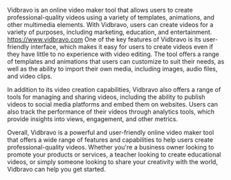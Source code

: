 Vidbravo is an online video maker tool that allows users to create professional-quality videos using a variety of templates, animations, and other multimedia elements. With Vidbravo, users can create videos for a variety of purposes, including marketing, education, and entertainment.
https://www.vidbravo.com
One of the key features of Vidbravo is its user-friendly interface, which makes it easy for users to create videos even if they have little to no experience with video editing. The tool offers a range of templates and animations that users can customize to suit their needs, as well as the ability to import their own media, including images, audio files, and video clips.

In addition to its video creation capabilities, Vidbravo also offers a range of tools for managing and sharing videos, including the ability to publish videos to social media platforms and embed them on websites. Users can also track the performance of their videos through analytics tools, which provide insights into views, engagement, and other metrics.

Overall, Vidbravo is a powerful and user-friendly online video maker tool that offers a wide range of features and capabilities to help users create professional-quality videos. Whether you're a business owner looking to promote your products or services, a teacher looking to create educational videos, or simply someone looking to share your creativity with the world, Vidbravo can help you get started.
